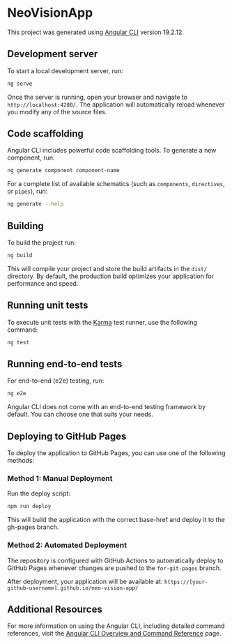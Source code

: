 # NeoVisionApp

This project was generated using [Angular CLI](https://github.com/angular/angular-cli) version 19.2.12.

## Development server

To start a local development server, run:

```bash
ng serve
```

Once the server is running, open your browser and navigate to `http://localhost:4200/`. The application will automatically reload whenever you modify any of the source files.

## Code scaffolding

Angular CLI includes powerful code scaffolding tools. To generate a new component, run:

```bash
ng generate component component-name
```

For a complete list of available schematics (such as `components`, `directives`, or `pipes`), run:

```bash
ng generate --help
```

## Building

To build the project run:

```bash
ng build
```

This will compile your project and store the build artifacts in the `dist/` directory. By default, the production build optimizes your application for performance and speed.

## Running unit tests

To execute unit tests with the [Karma](https://karma-runner.github.io) test runner, use the following command:

```bash
ng test
```

## Running end-to-end tests

For end-to-end (e2e) testing, run:

```bash
ng e2e
```

Angular CLI does not come with an end-to-end testing framework by default. You can choose one that suits your needs.

## Deploying to GitHub Pages

To deploy the application to GitHub Pages, you can use one of the following methods:

### Method 1: Manual Deployment

Run the deploy script:

```bash
npm run deploy
```

This will build the application with the correct base-href and deploy it to the gh-pages branch.

### Method 2: Automated Deployment

The repository is configured with GitHub Actions to automatically deploy to GitHub Pages whenever changes are pushed to the `for-git-pages` branch.

After deployment, your application will be available at: `https://[your-github-username].github.io/neo-vision-app/`

## Additional Resources

For more information on using the Angular CLI, including detailed command references, visit the [Angular CLI Overview and Command Reference](https://angular.dev/tools/cli) page.

